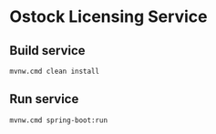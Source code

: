 # Ostock Licensing Service

## Build service
```
mvnw.cmd clean install
```

## Run service
```
mvnw.cmd spring-boot:run
```
